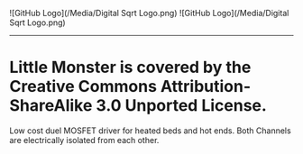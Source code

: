 ![GitHub Logo](/Media/Digital Sqrt Logo.png)
![GitHub Logo](/Media/Digital Sqrt Logo.png)
***
# Little Monster is covered by the Creative Commons Attribution-ShareAlike 3.0 Unported License.
 Low cost duel MOSFET driver for heated beds and hot ends.  Both Channels are electrically isolated from each other. 
 
